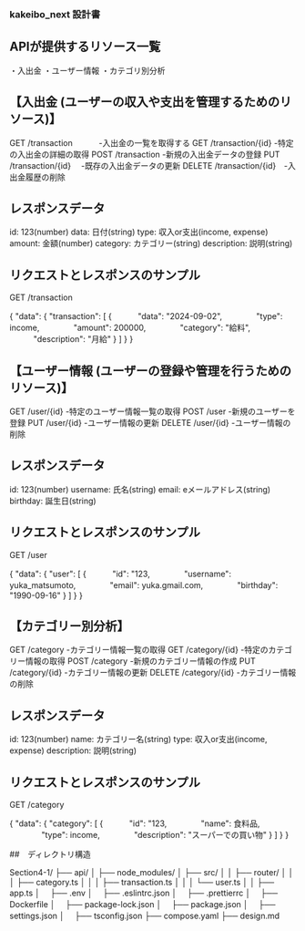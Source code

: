 ### kakeibo_next 設計書

## APIが提供するリソース一覧
・入出金
・ユーザー情報
・カテゴリ別分析


## 【入出金 (ユーザーの収入や支出を管理するためのリソース)】
GET /transaction     　　　-入出金の一覧を取得する
GET /transaction/{id}     -特定の入出金の詳細の取得
POST /transaction         -新規の入出金データの登録
PUT /transaction/{id}　   -既存の入出金データの更新
DELETE /transaction/{id}　-入出金履歴の削除

## レスポンスデータ
id: 123(number)
data: 日付(string)
type: 収入or支出(income, expense)
amount: 金額(number)
category: カテゴリー(string)
description: 説明(string)

## リクエストとレスポンスのサンプル
GET /transaction

{
  "data": {
    "transaction": [
	      {
     　　　"data": "2024-09-02",
	 　　　　"type": income,
	 　　　　"amount": 200000,
	 　　　　"category": "給料",
     　　　"description": "月給"
	      }
    ]
  }
}

## 【ユーザー情報 (ユーザーの登録や管理を行うためのリソース)】
GET /user/{id}    -特定のユーザー情報一覧の取得
POST /user        -新規のユーザーを登録
PUT /user/{id}    -ユーザー情報の更新
DELETE /user/{id} -ユーザー情報の削除

## レスポンスデータ
id: 123(number)
username: 氏名(string)
email: eメールアドレス(string)
birthday: 誕生日(string)

## リクエストとレスポンスのサンプル
GET /user

{
  "data": {
    "user": [
	      {
     　　　"id": "123,
	 　　　　"username": yuka_matsumoto,
	 　　　　"email": yuka.gmail.com,
	 　　　　"birthday": "1990-09-16"
	      }
    ]
  }
}

## 【カテゴリー別分析】
GET /category          -カテゴリー情報一覧の取得
GET /category/{id}     -特定のカテゴリー情報の取得
POST /category         -新規のカテゴリー情報の作成
PUT /category/{id}     -カテゴリー情報の更新
DELETE /category/{id}  -カテゴリー情報の削除

## レスポンスデータ
id: 123(number)
name: カテゴリー名(string)
type: 収入or支出(income, expense)
description: 説明(string)

## リクエストとレスポンスのサンプル
GET /category

{
  "data": {
    "category": [
	      {
     　　　"id": "123,
	 　　　　"name": 食料品,
	 　　　　"type": income,
	 　　　　"description": "スーパーでの買い物"
	      }
    ]
  }
}

##　ディレクトリ構造

Section4-1/
├── api/
│   ├── node_modules/
│   ├── src/
│   │   ├── router/
│   │   │   ├── category.ts
│   │   │   ├── transaction.ts
│   │   │   └── user.ts
│   │   ├── app.ts
│　 ├── .env
│　 ├── .eslintrc.json
│　 ├── .prettierrc
│　 ├── Dockerfile
│　 ├── package-lock.json
│　 ├── package.json
│　 ├── settings.json
│　 ├── tsconfig.json
├── compose.yaml
├── design.md


